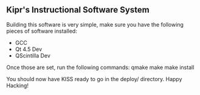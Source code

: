 Kipr's Instructional Software System
------------------------------------

Building this software is very simple, make sure you have the following pieces of software installed:

* GCC
* Qt 4.5 Dev
* QScintilla Dev

Once those are set, run the following commands:
    qmake
    make
    make install


You should now have KISS ready to go in the deploy/ directory.  Happy Hacking!
